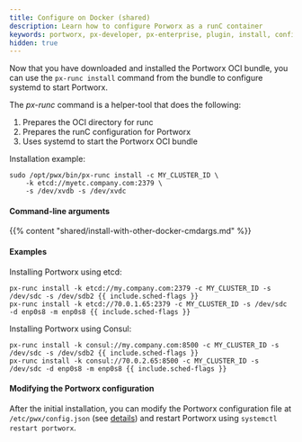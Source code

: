 ```yaml
---
title: Configure on Docker (shared)
description: Learn how to configure Porworx as a runC container
keywords: portworx, px-developer, px-enterprise, plugin, install, configure, container, storage, runc, oci
hidden: true
---
```


Now that you have downloaded and installed the Portworx OCI bundle, you can use the `px-runc install` command from the bundle to configure systemd to start Portworx.

The _px-runc_ command is a helper-tool that does the following:

1. Prepares the OCI directory for runc
2. Prepares the runC configuration for Portworx 
3. Uses systemd to start the Portworx OCI bundle

Installation example:

```text
sudo /opt/pwx/bin/px-runc install -c MY_CLUSTER_ID \
    -k etcd://myetc.company.com:2379 \
    -s /dev/xvdb -s /dev/xvdc
```

#### Command-line arguments

{{% content "shared/install-with-other-docker-cmdargs.md" %}}

#### Examples

Installing Portworx using etcd:

```text
px-runc install -k etcd://my.company.com:2379 -c MY_CLUSTER_ID -s /dev/sdc -s /dev/sdb2 {{ include.sched-flags }}
px-runc install -k etcd://70.0.1.65:2379 -c MY_CLUSTER_ID -s /dev/sdc -d enp0s8 -m enp0s8 {{ include.sched-flags }}
```

Installing Portworx using Consul:

```text
px-runc install -k consul://my.company.com:8500 -c MY_CLUSTER_ID -s /dev/sdc -s /dev/sdb2 {{ include.sched-flags }}
px-runc install -k consul://70.0.2.65:8500 -c MY_CLUSTER_ID -s /dev/sdc -d enp0s8 -m enp0s8 {{ include.sched-flags }}
```

#### Modifying the Portworx configuration

After the initial installation, you can modify the Portworx configuration file at `/etc/pwx/config.json` (see [details](/shared/install-with-other-docker-config-json)) and restart Portworx using `systemctl restart portworx`.
